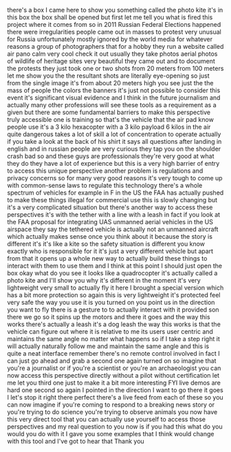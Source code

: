 
there&#39;s a box I came here to show you
something called the photo kite it&#39;s in
this box the box shall be opened but
first let me tell you what is fired this
project where it comes from so in 2011
Russian Federal Elections happened there
were irregularities people came out in
masses to protest very unusual for
Russia unfortunately mostly ignored by
the world media for whatever reasons a
group of photographers that for a hobby
they run a website called air pano calm
very cool check it out usually they take
photos aerial photos of wildlife of
heritage sites very beautiful they came
out and to document the protests they
just took one or two shots from 20
meters from 100 meters let me show you
the the resultant shots are literally
eye-opening so just from the single
image it&#39;s from about 20 meters high you
see just the the mass of people the
colors the banners it&#39;s just not
possible to consider this event it&#39;s
significant visual evidence and I think
in the future journalism and actually
many other professions will see these
tools as a requirement as a given but
there are some fundamental barriers to
make this perspective truly accessible
one is training so that&#39;s the vehicle
that the air pad know people use it&#39;s a
3 kilo hexacopter with a 3 kilo payload
6 kilos in the air quite dangerous takes
a lot of skill a lot of concentration to
operate actually if you take a look at
the back of his shirt it says all
questions after landing in english and
in russian
people are very curious they tap you on
the shoulder crash bad so and these guys
are professionals they&#39;re very good at
what they do they have a lot of
experience but this is a very high
barrier of entry to access this unique
perspective another problem is
regulations and privacy concerns so for
many very good reasons it&#39;s very tough
to come up with common-sense laws to
regulate this technology there&#39;s a whole
spectrum of vehicles for example in F in
the US the FAA has actually pushed to
make these things illegal for commercial
use this is slowly changing but it&#39;s a
very complicated situation but there&#39;s
another way to access these perspectives
it&#39;s with the tether with a line with a
leash in fact if you look at the FAA
proposal for integrating UAS unmanned
aerial vehicles in the US airspace they
say the tethered vehicle is actually not
an unmanned aircraft which actually
makes sense once you think about it
because the story is different it&#39;s it&#39;s
like a kite so the safety situation is
different you know exactly who is
responsible for it it&#39;s just a very
different vehicle but apart from that it
opens up a whole new way to actually
build these things to interact with them
to use them and I think at this point I
should just open the box
okay what do you see it looks like a
quadrocopter it&#39;s actually called a
photo kite and I&#39;ll show you why it&#39;s
different in the moment it&#39;s very
lightweight very small to actually fly
it here I brought a special version
which has a bit more protection so again
this is very lightweight it&#39;s protected
feel very safe the way you use it is you
turned on you point us in the direction
you want to fly there is a gesture to to
actually interact with it provided son
there we go so it spins up the motors
and there it goes and the way this works
there&#39;s actually a leash it&#39;s a dog
leash the way this works is that the
vehicle can figure out where it is
relative to me its users user centric
and maintains the same angle no matter
what happens so if I take a step right
it will actually naturally follow me and
maintain the same angle and this is
quite a neat interface remember there&#39;s
no remote control involved in fact I can
just go ahead and grab a second one
again turned on
so imagine that you&#39;re a journalist or
if you&#39;re a scientist or you&#39;re an
archaeologist you can now access this
perspective directly without a pilot
without certification let me let you
third one just to make it a bit more
interesting FYI live demos are hard one
second so again I pointed in the
direction I want to go there it goes I
let&#39;s stop it right there perfect
there&#39;s a live feed from each of these
so you can now imagine if you&#39;re coming
to respond to a breaking news story or
you&#39;re trying to do science you&#39;re
trying to observe animals you now have
this very direct tool that you can
actually use yourself to access those
perspectives and my real question to you
now is if you had this what do you would
you do with it I gave you some examples
that I think would change with this tool
and I&#39;ve got to hear that Thank
you
